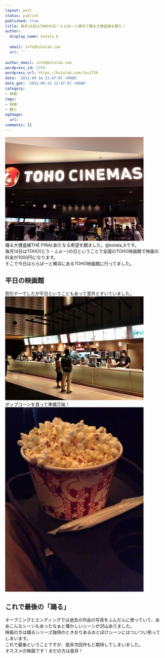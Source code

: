 ```yaml
---
layout: post
status: publish
published: true
title: 毎月14日はTOHOの日！ららぽーと横浜で踊る大捜査線を観た！
author:
  display_name: kotala_b

  email: info@kotalab.com
  url: ''

author_email: info@kotalab.com
wordpress_id: 2759
wordpress_url: https://kotalab.com/?p=2759
date: '2012-09-14 21:47:07 +0900'
date_gmt: '2012-09-14 12:47:07 +0900'
category:
- 映画
tags:
- 映画
- 観た
ogImage:
  url:
comments: []
---
```

<p><img alt="" src="/wp-content/uploads/slooProImg_20120914214655.jpg" width="448" height="336" /><br />
踊る大捜査線THE FINAL新たなる希望を観ました。@kotala_bです。<br />
毎月14日はTOHO(とう・ふぉー)の日ということで全国のTOHO映画館で映画の料金が1000円になります。<br />
そこで今日はららぽーと横浜にあるTOHO映画館に行ってました。<br />
</p>
<!--more-->
<h2>平日の映画館</h2>
<p>割引デーでしたが平日ということもあって意外とすいていました。<br />
<img alt="" src="/wp-content/uploads/slooProImg_20120914214701.jpg" width="448" height="336" /><br />
ポップコーンを買って準備万端！<br />
<img alt="" src="/wp-content/uploads/slooProImg_20120914214705.jpg" width="448" height="598" /></p>
<h2>これで最後の「踊る」</h2>
<p>オープニングとエンディングでは過去の作品の写真をふんだんに使っていて、ああこんなシーンもあったなぁと懐かしいシーンが沢山ありました。<br />
映画の方は踊るシリーズ独特のときおりあるおとぼけシーンにはついつい笑ってしまいます。<br />
これで最後ということですが、是非次回作もと期待してしまいました。<br />
オススメの映画です！まだの方は是非！</p>

